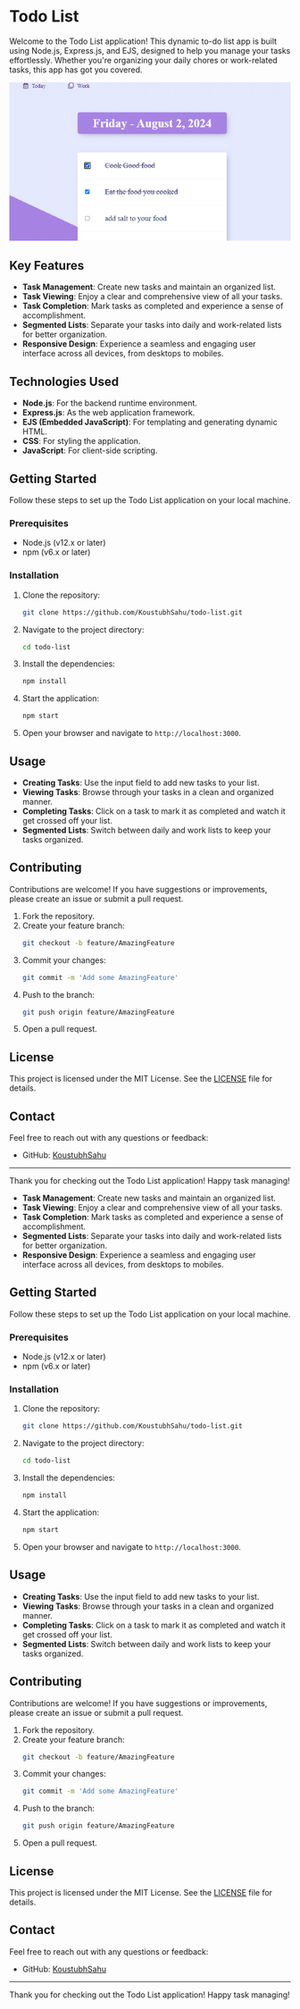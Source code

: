 # Todo List

Welcome to the Todo List application! This dynamic to-do list app is built using Node.js, Express.js, and EJS, designed to help you manage your tasks effortlessly. Whether you're organizing your daily chores or work-related tasks, this app has got you covered.

![Todo List App Screenshot](todo_list_ss.png)

## Key Features

- **Task Management**: Create new tasks and maintain an organized list.
- **Task Viewing**: Enjoy a clear and comprehensive view of all your tasks.
- **Task Completion**: Mark tasks as completed and experience a sense of accomplishment.
- **Segmented Lists**: Separate your tasks into daily and work-related lists for better organization.
- **Responsive Design**: Experience a seamless and engaging user interface across all devices, from desktops to mobiles.

## Technologies Used

- **Node.js**: For the backend runtime environment.
- **Express.js**: As the web application framework.
- **EJS (Embedded JavaScript)**: For templating and generating dynamic HTML.
- **CSS**: For styling the application.
- **JavaScript**: For client-side scripting.

## Getting Started

Follow these steps to set up the Todo List application on your local machine.

### Prerequisites

- Node.js (v12.x or later)
- npm (v6.x or later)

### Installation

1. Clone the repository:
    ```bash
    git clone https://github.com/KoustubhSahu/todo-list.git
    ```
2. Navigate to the project directory:
    ```bash
    cd todo-list
    ```
3. Install the dependencies:
    ```bash
    npm install
    ```
4. Start the application:
    ```bash
    npm start
    ```
5. Open your browser and navigate to `http://localhost:3000`.

## Usage

- **Creating Tasks**: Use the input field to add new tasks to your list.
- **Viewing Tasks**: Browse through your tasks in a clean and organized manner.
- **Completing Tasks**: Click on a task to mark it as completed and watch it get crossed off your list.
- **Segmented Lists**: Switch between daily and work lists to keep your tasks organized.

## Contributing

Contributions are welcome! If you have suggestions or improvements, please create an issue or submit a pull request.

1. Fork the repository.
2. Create your feature branch:
    ```bash
    git checkout -b feature/AmazingFeature
    ```
3. Commit your changes:
    ```bash
    git commit -m 'Add some AmazingFeature'
    ```
4. Push to the branch:
    ```bash
    git push origin feature/AmazingFeature
    ```
5. Open a pull request.

## License

This project is licensed under the MIT License. See the [LICENSE](LICENSE) file for details.

## Contact

Feel free to reach out with any questions or feedback:
- GitHub: [KoustubhSahu](https://github.com/KoustubhSahu)

---

Thank you for checking out the Todo List application! Happy task managing!


- **Task Management**: Create new tasks and maintain an organized list.
- **Task Viewing**: Enjoy a clear and comprehensive view of all your tasks.
- **Task Completion**: Mark tasks as completed and experience a sense of accomplishment.
- **Segmented Lists**: Separate your tasks into daily and work-related lists for better organization.
- **Responsive Design**: Experience a seamless and engaging user interface across all devices, from desktops to mobiles.

## Getting Started

Follow these steps to set up the Todo List application on your local machine.

### Prerequisites

- Node.js (v12.x or later)
- npm (v6.x or later)

### Installation

1. Clone the repository:
    ```bash
    git clone https://github.com/KoustubhSahu/todo-list.git
    ```
2. Navigate to the project directory:
    ```bash
    cd todo-list
    ```
3. Install the dependencies:
    ```bash
    npm install
    ```
4. Start the application:
    ```bash
    npm start
    ```
5. Open your browser and navigate to `http://localhost:3000`.

## Usage

- **Creating Tasks**: Use the input field to add new tasks to your list.
- **Viewing Tasks**: Browse through your tasks in a clean and organized manner.
- **Completing Tasks**: Click on a task to mark it as completed and watch it get crossed off your list.
- **Segmented Lists**: Switch between daily and work lists to keep your tasks organized.

## Contributing

Contributions are welcome! If you have suggestions or improvements, please create an issue or submit a pull request.

1. Fork the repository.
2. Create your feature branch:
    ```bash
    git checkout -b feature/AmazingFeature
    ```
3. Commit your changes:
    ```bash
    git commit -m 'Add some AmazingFeature'
    ```
4. Push to the branch:
    ```bash
    git push origin feature/AmazingFeature
    ```
5. Open a pull request.

## License

This project is licensed under the MIT License. See the [LICENSE](LICENSE) file for details.

## Contact

Feel free to reach out with any questions or feedback:
- GitHub: [KoustubhSahu](https://github.com/KoustubhSahu)

---

Thank you for checking out the Todo List application! Happy task managing!
